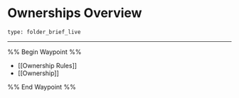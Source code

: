# Ownerships Overview
 
```ccard
type: folder_brief_live
```
 
---

%% Begin Waypoint %%
- [[Ownership Rules]]
- [[Ownership]]

%% End Waypoint %%
